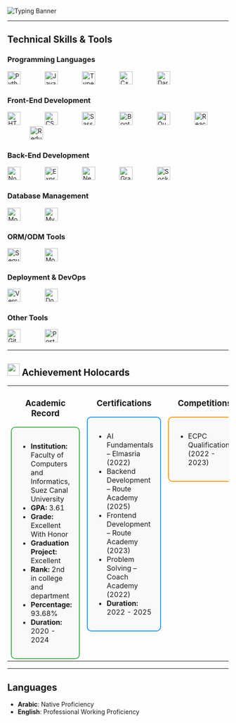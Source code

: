 
  
  ![Typing Banner](https://readme-typing-svg.demolab.com?font=Fira+Code&weight=700&size=35&duration=2000&pause=1500&color=ffc2d1&width=1000&lines=Hi,+I'm+Raneem+Elmahdy!;I'm+Software+Engineer;Backend+Development+Specialist;Node.js+%7C+Express+%7C+NestJS)



---

## Technical Skills & Tools

### Programming Languages  

  <img src="https://cdn.jsdelivr.net/gh/devicons/devicon/icons/python/python-original.svg" width="30" alt="Python" /> &nbsp;&nbsp;&nbsp;&nbsp;&nbsp;&nbsp;&nbsp;&nbsp;&nbsp;&nbsp;&nbsp;&nbsp;
  <img src="https://cdn.jsdelivr.net/gh/devicons/devicon/icons/javascript/javascript-original.svg" width="30" alt="JavaScript" /> &nbsp;&nbsp;&nbsp;&nbsp;&nbsp;&nbsp;&nbsp;&nbsp;&nbsp;&nbsp;&nbsp;&nbsp;
  <img src="https://cdn.jsdelivr.net/gh/devicons/devicon/icons/typescript/typescript-original.svg" width="30" alt="TypeScript" /> &nbsp;&nbsp;&nbsp;&nbsp;&nbsp;&nbsp;&nbsp;&nbsp;&nbsp;&nbsp;&nbsp;&nbsp;
  <img src="https://cdn.jsdelivr.net/gh/devicons/devicon/icons/cplusplus/cplusplus-original.svg" width="30" alt="C++" /> &nbsp;&nbsp;&nbsp;&nbsp;&nbsp;&nbsp;&nbsp;&nbsp;&nbsp;&nbsp;&nbsp;&nbsp;
  <img src="https://cdn.jsdelivr.net/gh/devicons/devicon/icons/dart/dart-original.svg" width="30" alt="Dart" />


### Front-End Development  

  <img src="https://cdn.jsdelivr.net/gh/devicons/devicon/icons/html5/html5-original.svg" width="30" alt="HTML5" /> &nbsp;&nbsp;&nbsp;&nbsp;&nbsp;&nbsp;&nbsp;&nbsp;&nbsp;&nbsp;&nbsp;&nbsp;
  <img src="https://cdn.jsdelivr.net/gh/devicons/devicon/icons/css3/css3-original.svg" width="30" alt="CSS3" /> &nbsp;&nbsp;&nbsp;&nbsp;&nbsp;&nbsp;&nbsp;&nbsp;&nbsp;&nbsp;&nbsp;&nbsp;
  <img src="https://cdn.jsdelivr.net/gh/devicons/devicon/icons/sass/sass-original.svg" width="30" alt="Sass" /> &nbsp;&nbsp;&nbsp;&nbsp;&nbsp;&nbsp;&nbsp;&nbsp;&nbsp;&nbsp;&nbsp;&nbsp;
  <img src="https://cdn.jsdelivr.net/gh/devicons/devicon/icons/bootstrap/bootstrap-original.svg" width="30" alt="Bootstrap" /> &nbsp;&nbsp;&nbsp;&nbsp;&nbsp;&nbsp;&nbsp;&nbsp;&nbsp;&nbsp;&nbsp;&nbsp;
  <img src="https://cdn.jsdelivr.net/gh/devicons/devicon/icons/jquery/jquery-original.svg" width="30" alt="jQuery" /> &nbsp;&nbsp;&nbsp;&nbsp;&nbsp;&nbsp;&nbsp;&nbsp;&nbsp;&nbsp;&nbsp;&nbsp;
  <img src="https://cdn.jsdelivr.net/gh/devicons/devicon/icons/react/react-original.svg" width="30" alt="React" /> &nbsp;&nbsp;&nbsp;&nbsp;&nbsp;&nbsp;&nbsp;&nbsp;&nbsp;&nbsp;&nbsp;&nbsp;
  <img src="https://cdn.jsdelivr.net/gh/devicons/devicon/icons/redux/redux-original.svg" width="30" alt="Redux" />


### Back-End Development  

  <img src="https://cdn.jsdelivr.net/gh/devicons/devicon/icons/nodejs/nodejs-original.svg" width="30" alt="Node.js" /> &nbsp;&nbsp;&nbsp;&nbsp;&nbsp;&nbsp;&nbsp;&nbsp;&nbsp;&nbsp;&nbsp;&nbsp;
  <img src="https://cdn.jsdelivr.net/gh/devicons/devicon/icons/express/express-original.svg" width="30" alt="Express.js" /> &nbsp;&nbsp;&nbsp;&nbsp;&nbsp;&nbsp;&nbsp;&nbsp;&nbsp;&nbsp;&nbsp;&nbsp;
  <img src="https://cdn.jsdelivr.net/gh/devicons/devicon@latest/icons/nestjs/nestjs-original.svg" width="30" alt="NestJS" /> &nbsp;&nbsp;&nbsp;&nbsp;&nbsp;&nbsp;&nbsp;&nbsp;&nbsp;&nbsp;&nbsp;&nbsp;
  <img src="https://cdn.jsdelivr.net/gh/devicons/devicon/icons/graphql/graphql-plain.svg" width="30" alt="GraphQL" /> &nbsp;&nbsp;&nbsp;&nbsp;&nbsp;&nbsp;&nbsp;&nbsp;&nbsp;&nbsp;&nbsp;&nbsp;
  <img src="https://cdn.jsdelivr.net/gh/devicons/devicon/icons/socketio/socketio-original.svg" width="30" alt="Socket.IO" />


### Database Management  

  <img src="https://cdn.jsdelivr.net/gh/devicons/devicon/icons/mongodb/mongodb-original.svg" width="30" alt="MongoDB" /> &nbsp;&nbsp;&nbsp;&nbsp;&nbsp;&nbsp;&nbsp;&nbsp;&nbsp;&nbsp;&nbsp;&nbsp;
  <img src="https://cdn.jsdelivr.net/gh/devicons/devicon/icons/mysql/mysql-original.svg" width="30" alt="MySQL" />


### ORM/ODM Tools  

  <img src="https://cdn.jsdelivr.net/gh/devicons/devicon/icons/sequelize/sequelize-original.svg" width="30" alt="Sequelize" /> &nbsp;&nbsp;&nbsp;&nbsp;&nbsp;&nbsp;&nbsp;&nbsp;&nbsp;&nbsp;&nbsp;&nbsp;
  <img src="https://cdn.jsdelivr.net/gh/devicons/devicon/icons/mongoose/mongoose-original.svg" width="30" alt="Mongoose" />


### Deployment & DevOps  

  <img src="https://cdn.jsdelivr.net/gh/devicons/devicon@latest/icons/vercel/vercel-original.svg" width="30" alt="Vercel" /> &nbsp;&nbsp;&nbsp;&nbsp;&nbsp;&nbsp;&nbsp;&nbsp;&nbsp;&nbsp;&nbsp;&nbsp;
  <img src="https://cdn.jsdelivr.net/gh/devicons/devicon/icons/docker/docker-original.svg" width="30" alt="Docker" />

### Other Tools  

  <img src="https://cdn.jsdelivr.net/gh/devicons/devicon/icons/git/git-original.svg" width="30" alt="Git" /> &nbsp;&nbsp;&nbsp;&nbsp;&nbsp;&nbsp;&nbsp;&nbsp;&nbsp;&nbsp;&nbsp;&nbsp;
  <img src="https://cdn.jsdelivr.net/gh/devicons/devicon/icons/postman/postman-original.svg" width="30" alt="Postman" />


---
## <img src="https://img.icons8.com/fluency/48/000000/3d-rotate.png" width="28"/> Achievement Holocards

<div align="center">

<table>
<tr>

<td width="30%" style="vertical-align:top;">
  
<h3 style="text-align:center;">Academic Record</h3>

<div style="border:2px solid #4CAF50; border-radius:10px; padding:16px; background:#f9f9f9;">
<ul>
  <li><strong>Institution:</strong> Faculty of Computers and Informatics, Suez Canal University</li>
  <li><strong>GPA:</strong> 3.61</li>
  <li><strong>Grade:</strong> Excellent With Honor</li>
  <li><strong>Graduation Project:</strong> Excellent</li>
  <li><strong>Rank:</strong> 2nd in college and department</li>
  <li><strong>Percentage:</strong> 93.68%</li>
  <li><strong>Duration:</strong> 2020 - 2024</li>
</ul>
</div>

</td>

<td width="30%" style="vertical-align:top;">

<h3 style="text-align:center;">Certifications</h3>

<div style="border:2px solid #2196F3; border-radius:10px; padding:16px; background:#f9f9f9;">
<ul>
  <li>AI Fundamentals – Elmasria (2022)</li>
  <li>Backend Development – Route Academy (2025)</li>
  <li>Frontend Development – Route Academy (2023)</li>
  <li>Problem Solving – Coach Academy (2022)</li>
  <li><strong>Duration:</strong> 2022 - 2025</li>
</ul>
</div>

</td>

<td width="30%" style="vertical-align:top;">

<h3 style="text-align:center;">Competitions</h3>

<div style="border:2px solid #FF9800; border-radius:10px; padding:16px; background:#f9f9f9;">
<ul>
  <li>ECPC Qualifications (2022 - 2023)</li>
</ul>
</div>

</td>

</tr>
</table>

</div>

---

## Languages  

- **Arabic**: Native Proficiency
- **English**: Professional Working Proficiency
